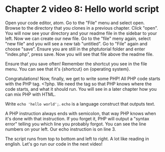# Chapter 2 video 8: Hello world script
Open your code editor, atom. Go to the "File" menu and select open. Browse to the directory that you clones in a previous chapter. Click "open". You will now see your directory and your readme file in the sidebar to your left. Now we can create our new file. Go to the "file" meny again, select "new file" and you will see a new tab "untitled". Go to "File" again and choose "save". Ensure you are still in the phptutorial folder and enter "index.php", press save. Now you will see that file above the readme file. 

Ensure that you save often! Remember the shortcut you see in the file menu. You can see that it's {shortcut} on {operating system}. 

Congratulations! Now, finally, we get to write some PHP! All PHP code starts with the PHP tag. <?php. We need the tag so that PHP knows where the code starts, and what it should run. You will see in a later chapter how you can mix PHP with HTML. 

Write `echo 'hello world';`. `echo` is a language construct that outputs text. 

A PHP instruction always ends with semicolon, that way PHP knows when it's done with that instruction. If you forget it, PHP will output a "syntax error" telling you which line you probably forgot. You can see the line numbers on your left. Our echo instruction is on line 3. 

The script runs from top to bottom and left to right. A lot like reading in english. Let's go run our code in the next video!
